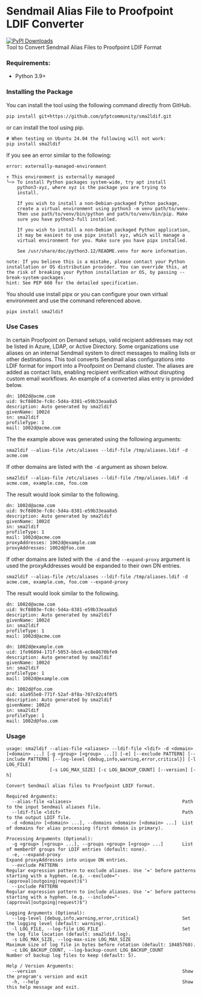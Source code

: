 # Sendmail Alias File to Proofpoint LDIF Converter
[![PyPI Downloads](https://static.pepy.tech/badge/sma2ldif)](https://pepy.tech/projects/sma2ldif)  
Tool to Convert Sendmail Alias Files to Proofpoint LDIF Format

### Requirements:

* Python 3.9+
 
### Installing the Package

You can install the tool using the following command directly from GitHub.

```
pip install git+https://github.com/pfptcommunity/sma2ldif.git
```

or can install the tool using pip.

```
# When testing on Ubuntu 24.04 the following will not work:
pip install sma2ldif
```

If you see an error similar to the following:

```
error: externally-managed-environment

× This environment is externally managed
╰─> To install Python packages system-wide, try apt install
    python3-xyz, where xyz is the package you are trying to
    install.

    If you wish to install a non-Debian-packaged Python package,
    create a virtual environment using python3 -m venv path/to/venv.
    Then use path/to/venv/bin/python and path/to/venv/bin/pip. Make
    sure you have python3-full installed.

    If you wish to install a non-Debian packaged Python application,
    it may be easiest to use pipx install xyz, which will manage a
    virtual environment for you. Make sure you have pipx installed.

    See /usr/share/doc/python3.12/README.venv for more information.

note: If you believe this is a mistake, please contact your Python installation or OS distribution provider. You can override this, at the risk of breaking your Python installation or OS, by passing --break-system-packages.
hint: See PEP 668 for the detailed specification.
```

You should use install pipx or you can configure your own virtual environment and use the command referenced above.

```
pipx install sma2ldif
```
### Use Cases

In certain Proofpoint on Demand setups, valid recipient addresses may not be listed in Azure, LDAP, or Active Directory. Some organizations use aliases on an internal Sendmail system to direct messages to mailing lists or other destinations. This tool converts Sendmail alias configurations into LDIF format for import into a Proofpoint on Demand cluster. The aliases are added as contact lists, enabling recipient verification without disrupting custom email workflows. An example of a converted alias entry is provided below.

```
dn: 1002d@acme.com
uid: 9cf8803e-fc8c-5d4a-8381-e59b33eaa8a5
description: Auto generated by sma2ldif
givenName: 1002d
sn: sma2ldif
profileType: 1
mail: 1002d@acme.com
```

The the example above was generated using the following arguments:

```
sma2ldif --alias-file /etc/aliases --ldif-file /tmp/aliases.ldif -d acme.com
```

If other domains are listed with the ```-d``` argument as shown below.

```
sma2ldif --alias-file /etc/aliases --ldif-file /tmp/aliases.ldif -d acme.com, example.com, foo.com
```

The result would look similar to the following.

```
dn: 1002d@acme.com
uid: 9cf8803e-fc8c-5d4a-8381-e59b33eaa8a5
description: Auto generated by sma2ldif
givenName: 1002d
sn: sma2ldif
profileType: 1
mail: 1002d@acme.com
proxyAddresses: 1002d@example.com
proxyAddresses: 1002d@foo.com
```

If other domains are listed with the ```-d``` and the ```--expand-proxy``` argument is used the proxyAddresses would be expanded to their own DN entries. 

```
sma2ldif --alias-file /etc/aliases --ldif-file /tmp/aliases.ldif -d acme.com, example.com, foo.com --expand-proxy
```

The result would look similar to the following.

```
dn: 1002d@acme.com
uid: 9cf8803e-fc8c-5d4a-8381-e59b33eaa8a5
description: Auto generated by sma2ldif
givenName: 1002d
sn: sma2ldif
profileType: 1
mail: 1002d@acme.com

dn: 1002d@example.com
uid: 1fe96894-171f-5053-bbc6-ec8e8670bfe9
description: Auto generated by sma2ldif
givenName: 1002d
sn: sma2ldif
profileType: 1
mail: 1002d@example.com

dn: 1002d@foo.com
uid: a1a955e8-771f-52af-8f8a-707c82c4f0f5
description: Auto generated by sma2ldif
givenName: 1002d
sn: sma2ldif
profileType: 1
mail: 1002d@foo.com
```

### Usage

```
usage: sma2ldif --alias-file <aliases> --ldif-file <ldif> -d <domain> [<domain> ...] [-g <group> [<group> ...]] [-e] [--exclude PATTERN] [--include PATTERN] [--log-level {debug,info,warning,error,critical}] [-l LOG_FILE]
                [-s LOG_MAX_SIZE] [-c LOG_BACKUP_COUNT] [--version] [-h]

Convert Sendmail alias files to Proofpoint LDIF format.

Required Arguments:
  --alias-file <aliases>                                         Path to the input Sendmail aliases file.
  --ldif-file <ldif>                                             Path to the output LDIF file.
  -d <domain> [<domain> ...], --domains <domain> [<domain> ...]  List of domains for alias processing (first domain is primary).

Processing Arguments (Optional):
  -g <group> [<group> ...], --groups <group> [<group> ...]       List of memberOf groups for LDIF entries (default: none).
  -e, --expand-proxy                                             Expand proxyAddresses into unique DN entries.
  --exclude PATTERN                                              Regular expression pattern to exclude aliases. Use '=' before patterns starting with a hyphen. (e.g. --exclude="-(approval|outgoing|request)$")
  --include PATTERN                                              Regular expression pattern to include aliases. Use '=' before patterns starting with a hyphen. (e.g. --include="-(approval|outgoing|request)$")

Logging Arguments (Optional):
  --log-level {debug,info,warning,error,critical}                Set the logging level (default: warning).
  -l LOG_FILE, --log-file LOG_FILE                               Set the log file location (default: sma2ldif.log).
  -s LOG_MAX_SIZE, --log-max-size LOG_MAX_SIZE                   Maximum size of log file in bytes before rotation (default: 10485760).
  -c LOG_BACKUP_COUNT, --log-backup-count LOG_BACKUP_COUNT       Number of backup log files to keep (default: 5).

Help / Version Arguments:
  --version                                                      Show the program's version and exit
  -h, --help                                                     Show this help message and exit.

```
